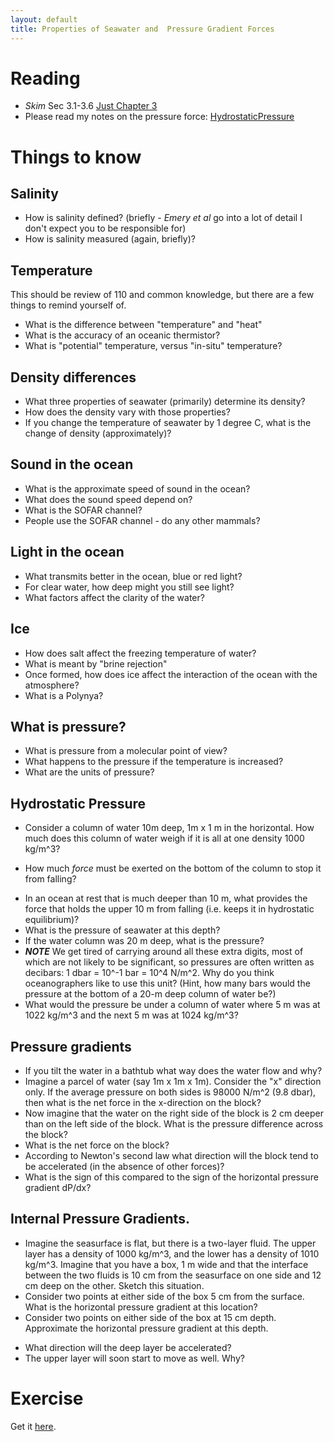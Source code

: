 ```yaml
---
layout: default
title: Properties of Seawater and  Pressure Gradient Forces
---
```


# Reading
  - *Skim* Sec 3.1-3.6   [Just Chapter 3](/DescPo/chapter_3Opt.pdf)
  - Please read my notes on the pressure force:
    [HydrostaticPressure](/Readings/HydrostaticPressure.pdf)


# Things to know

## Salinity
  - How is salinity defined? (briefly - *Emery et al* go into a lot of
    detail I don't expect you to be responsible for)
  - How is salinity measured (again, briefly)? 

## Temperature
  This should be review of 110 and common knowledge, but there are
  a few things to remind yourself of.

  - What is the difference between "temperature" and "heat"
  - What is the accuracy of an oceanic thermistor?  
  - What is "potential" temperature, versus "in-situ" temperature?  


## Density differences 
  
  - What three properties of seawater (primarily) determine its
    density?  
  - How does the density vary with those properties?
  - If you change the temperature of seawater by 1 degree C, what is
    the change of density (approximately)?  
<!--- ; about 1 degree=0.2 kg/m^3 difference: \rho = \rho_0 + 0.2*(T-T_o)
; 5 degrees=-1 kg/m^3
; 1.25 psu = +1 kg/m^3
; 250 dbar = +1 kg/m^3 (non-linear)
--->


## Sound in the ocean
  - What is the approximate speed of sound in the ocean?  
  - What does the sound speed depend on?  
  - What is the SOFAR channel?  
  - People use the SOFAR channel - do any other mammals?  

## Light in the ocean
  - What transmits better in the ocean, blue or red light?  
  - For clear water, how deep might you still see light?  
  - What factors affect the clarity of the water?  

## Ice
  - How does salt affect the freezing temperature of water?
  - What is meant by "brine rejection"
  - Once formed, how does ice affect the interaction of the ocean with
    the atmosphere?
  - What is a Polynya?  

## What is pressure?
  - What is pressure from a molecular point of view?
  - What happens to the pressure if the temperature is increased?
  - What are the units of pressure?  

## Hydrostatic Pressure
  - Consider a column of water 10m deep, 1m x 1 m in the horizontal.
    How much does this column of water weigh if it is all at one
    density 1000 kg/m^3?  
<!---; 1000*10*9.8 \approx 10^5 kg m/s^2 (N)--->
  - How much *force* must be exerted on the bottom of the column to stop
    it from falling?  
<!---; 10^5 N -->
  - In an ocean at rest that is much deeper than 10 m, what provides the force that holds the upper 10 m from falling (i.e. keeps it in hydrostatic equilibrium)?  
  - What is the pressure of seawater at this depth?
  - If the water column was 20 m deep, what is the pressure?
  - ***NOTE*** We get tired of carrying around all these extra digits, most
    of which are not likely to be significant, so pressures are often
    written as decibars: 1 dbar = 10^-1 bar = 10^4 N/m^2.  Why do
    you think oceanographers like to use this unit? (Hint, how many
    bars would the pressure at the bottom of a 20-m deep column of
    water be?)
  - What would the pressure be under a column of water where 5 m was
    at 1022 kg/m^3 and the next 5 m was at 1024 kg/m^3?
<!---; 10.0254 dbar (note you need to carry all the decimal places around)--->

## Pressure gradients
  - If you tilt the water in a bathtub what way does the water flow
    and why?  
  - Imagine a parcel of water (say 1m x 1m x 1m).  Consider the "x"
    direction only.  If the average pressure on both sides is 98000 N/m^2 (9.8
    dbar), then what is the net force in the x-direction on the block?
  - Now imagine that the water on the right side of the block is 2 cm
    deeper than on the left side of the block. What is the pressure
    difference across the block?
  - What is the net force on the block?
  - According to Newton's second law what direction will the block
    tend to be accelerated (in the absence of other forces)?  
  - What is the sign of this compared to the sign of the horizontal pressure
    gradient dP/dx?

## Internal Pressure Gradients.

  - Imagine the seasurface is flat, but there is a two-layer fluid.
  The upper layer has a density of 1000 kg/m^3, and the lower has a
  density of 1010 kg/m^3.  Imagine that you have a box, 1 m wide and
  that the interface between the two fluids is 10 cm from the
  seasurface on one side and 12 cm deep on the other.  Sketch this
  situation.
  - Consider two points at either side of the box 5 cm from the
    surface.  What is the horizontal pressure gradient at this location?
  - Consider two points on either side of the box at 15 cm depth.
    Approximate the horizontal pressure gradient at this depth.
<!---; 0.02 m * 9.8 m^2/s (1010-1000)kg/m^3 /1m  = 2 N/m --->
  - What direction will the deep layer be accelerated?
  - The upper layer will soon start to move as well.  Why?  

# Exercise

Get it [here](../ExercisePressure).

